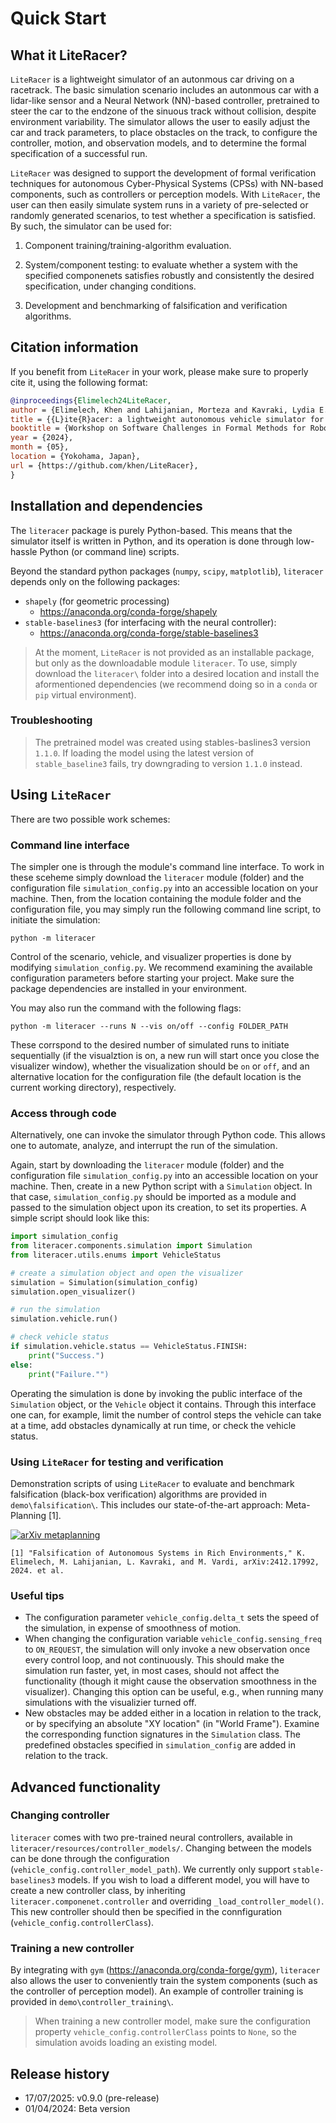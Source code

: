 # Quick Start
## What it LiteRacer?

`LiteRacer` is a lightweight simulator of an autonmous car driving on a racetrack. 
The basic simulation scenario includes an autonmous car with a lidar-like sensor and a Neural Network (NN)-based controller, pretrained to steer the car to the endzone of the sinuous track without collision, despite environment variability.
The simulator allows the user to easily adjust the car and track parameters, to place obstacles on the track, to configure the controller, motion, and observation models, and to determine the formal specification of a successful run.

`LiteRacer` was designed to support the development of formal verification techniques for autonomous Cyber-Physical Systems (CPSs) with NN-based components, such as controllers or perception models. 
With `LiteRacer`, the user can then easily simulate system runs in a variety of pre-selected or randomly generated scenarios, to test whether a specification is satisfied. By such, the simulator can be used for:

1. Component training/training-algorithm evaluation.

2. System/component testing: to evaluate whether a system with the specified componenets satisfies robustly and consistently the desired specification, under changing conditions.

3. Development and benchmarking of falsification and verification algorithms. 

## Citation information
If you benefit from `LiteRacer` in your work, please make sure to properly cite it, using the following format:
```bibtex
@inproceedings{Elimelech24LiteRacer,
author = {Elimelech, Khen and Lahijanian, Morteza and Kavraki, Lydia E. and Vardi, Moshe Y.},
title = {{L}ite{R}acer: a lightweight autonomous vehicle simulator for benchmarking and development of formal verification techniques},
booktitle = {Workshop on Software Challenges in Formal Methods for Robotics (FMR), in conjunction with {IEEE} International Conference on Robotics and Automation ({ICRA})},
year = {2024},
month = {05},
location = {Yokohama, Japan},
url	= {https://github.com/khen/LiteRacer},
}
```

## Installation and dependencies
The `literacer` package is purely Python-based. This means that the simulator itself is written in Python, and its operation is done through low-hassle Python (or command line) scripts.

Beyond the standard python packages (`numpy`, `scipy`, `matplotlib`), `literacer` depends only on the following packages:

- `shapely` (for geometric processing)
    - <https://anaconda.org/conda-forge/shapely>
- `stable-baselines3` (for interfacing with the neural controller):
	- <https://anaconda.org/conda-forge/stable-baselines3>

> At the moment, `LiteRacer` is not provided as an installable package, but only as the downloadable module `literacer`. To use, simply download the `literacer\` folder into a desired location and install the aformentioned dependencies (we recommend doing so in a `conda` or `pip` virtual environment).

### Troubleshooting
> The pretrained model was created using stables-baslines3 version `1.1.0`. If loading the model using the latest version of `stable_baseline3` fails, try downgrading to version `1.1.0` instead.

  
## Using `LiteRacer`
There are two possible work schemes:

### Command line interface
The simpler one is through the module's command line interface. To work in these sceheme simply download the `literacer` module (folder) and the configuration file `simulation_config.py` into an accessible location on your machine.
Then, from the location containing the module folder and the configuration file, you may simply run the following command line script, to initiate the simulation:
```
python -m literacer 
```
Control of the scenario, vehicle, and visualizer properties is done by modifying `simulation_config.py`. We recommend examining the available configuration parameters before starting your project.
Make sure the package dependencies are installed in your environment.

You may also run the command with the following flags:
```
python -m literacer --runs N --vis on/off --config FOLDER_PATH
```
These corrspond to the desired number of simulated runs to initiate sequentially (if the visualztion is on, a new run will start once you close the visualizer window), whether the visualization should be `on` or `off`, and an alternative location for the configuration file (the default location is the current working directory), respectively.

### Access through code
Alternatively, one can invoke the simulator through Python code.
This allows one to automate, analyze, and interrupt the run of the simulation.

Again, start by downloading the `literacer` module (folder) and the configuration file `simulation_config.py` into an accessible location on your machine.
Then, create in a new Python script with a `Simulation` object. In that case, `simulation_config.py` should be imported as a module and passed to the simulation object upon its creation, to set its properties. A simple script should look like this:
```python
import simulation_config
from literacer.components.simulation import Simulation
from literacer.utils.enums import VehicleStatus

# create a simulation object and open the visualizer
simulation = Simulation(simulation_config)
simulation.open_visualizer()

# run the simulation
simulation.vehicle.run()

# check vehicle status
if simulation.vehicle.status == VehicleStatus.FINISH:
	print("Success.")
else:
	print("Failure."")
```
Operating the simulation is done by invoking the public interface of the `Simulation` object, or the `Vehicle` object it contains. 
Through this interface one can, for example, limit the number of control steps the vehicle can take at a time, add obstacles dynamically at run time, or check the vehicle status.


### Using `LiteRacer` for testing and verification
Demonstration scripts of using `LiteRacer` to evaluate and benchmark falsification (black-box verification) algorithms are provided in `demo\falsification\`. This includes our state-of-the-art approach: Meta-Planning [1].

[![arXiv metaplanning](https://img.shields.io/badge/arXiv-2412.17992-b31b1b.svg)](https://arxiv.org/abs/2412.17992)

```
[1] "Falsification of Autonomous Systems in Rich Environments," K. Elimelech, M. Lahijanian, L. Kavraki, and M. Vardi, arXiv:2412.17992, 2024. et al.
```

### Useful tips
- The configuration parameter `vehicle_config.delta_t` sets the speed of the simulation, in expense of smoothness of motion. 
- When changing the configuration variable `vehicle_config.sensing_freq` to `ON_REQUEST`, the simulation will only invoke a new observation once every control loop, and not continuously. This should make the simulation run faster, yet, in most cases, should not affect the functionality (though it might cause the observation smoothness in the visualizer). Changing this option can be useful, e.g., when running many simulations with the visualizier turned off.
- New obstacles may be added either in a location in relation to the track, or by specifying an absolute "XY location" (in "World Frame"). Examine the corresponding function signatures in the `Simulation` class. The predefined obstacles specified in `simulation_config` are added in relation to the track.


## Advanced functionality
### Changing controller
`literacer` comes with two pre-trained neural controllers, available in `literacer/resources/controller_models/`. Changing between the models can be done through the configuration (`vehicle_config.controller_model_path`).
We currently only support `stable-baselines3` models. If you wish to load a different model, you will have to create a new controller class, by inheriting `literacer.componenet.controller` and overriding `_load_controller_model()`. This new controller should then be specified in the connfiguration (`vehicle_config.controllerClass`).

### Training a new controller
By integrating with `gym` (<https://anaconda.org/conda-forge/gym>), `literacer` also allows the user to conveniently train the system components (such as the controller of perception model). An example of controller training is provided in `demo\controller_training\`.

> When training a new controller model, make sure the configuration property `vehicle_config.controllerClass` points to `None`, so the simulation avoids loading an existing model.

## Release history
- 17/07/2025: v0.9.0 (pre-release)
- 01/04/2024: Beta version